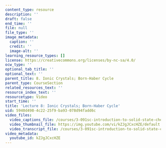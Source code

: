 ```yaml
---
content_type: resource
description: ''
draft: false
end_time: ''
file: null
file_type: ''
image_metadata:
  caption: ''
  credit: ''
  image-alt: ''
learning_resource_types: []
license: https://creativecommons.org/licenses/by-nc-sa/4.0/
ocw_type: ''
optional_tab_title: ''
optional_text: ''
parent_title: 8. Ionic Crystals; Born-Haber Cycle
parent_type: CourseSection
related_resources_text: ''
resource_index_text: ''
resourcetype: Video
start_time: ''
title: 'Lecture 8: Ionic Crystals; Born-Haber Cycle'
uid: 5940d498-4c22-25f9-ba93-078d94fadd6c
video_files:
  video_captions_file: /courses/3-091sc-introduction-to-solid-state-chemistry-fall-2010/5f68a71c3b37549f9ba92805ba74e766_kZJgJCxcHZE.vtt
  video_thumbnail_file: https://img.youtube.com/vi/kZJgJCxcHZE/default.jpg
  video_transcript_file: /courses/3-091sc-introduction-to-solid-state-chemistry-fall-2010/9e2c0f40f7a4d805aca8fd1f8034b6d8_kZJgJCxcHZE.pdf
video_metadata:
  youtube_id: kZJgJCxcHZE
---
```

